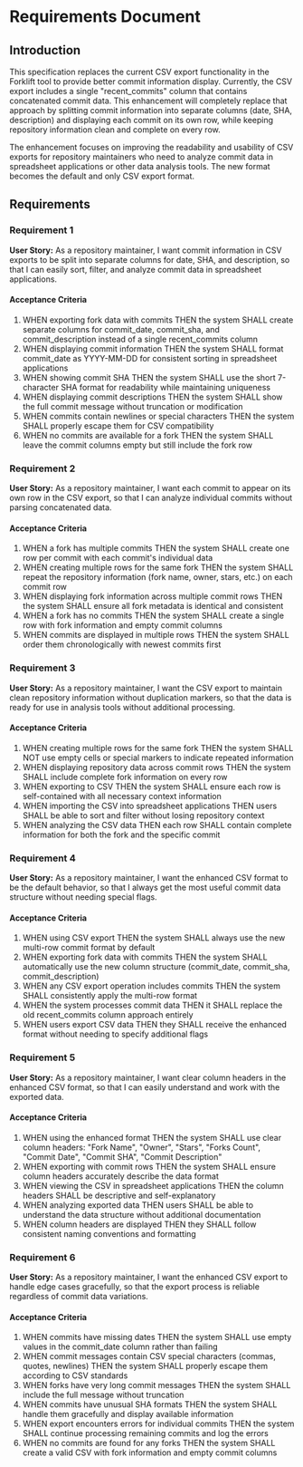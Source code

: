 # Requirements Document

## Introduction

This specification replaces the current CSV export functionality in the Forklift tool to provide better commit information display. Currently, the CSV export includes a single "recent_commits" column that contains concatenated commit data. This enhancement will completely replace that approach by splitting commit information into separate columns (date, SHA, description) and displaying each commit on its own row, while keeping repository information clean and complete on every row.

The enhancement focuses on improving the readability and usability of CSV exports for repository maintainers who need to analyze commit data in spreadsheet applications or other data analysis tools. The new format becomes the default and only CSV export format.

## Requirements

### Requirement 1

**User Story:** As a repository maintainer, I want commit information in CSV exports to be split into separate columns for date, SHA, and description, so that I can easily sort, filter, and analyze commit data in spreadsheet applications.

#### Acceptance Criteria

1. WHEN exporting fork data with commits THEN the system SHALL create separate columns for commit_date, commit_sha, and commit_description instead of a single recent_commits column
2. WHEN displaying commit information THEN the system SHALL format commit_date as YYYY-MM-DD for consistent sorting in spreadsheet applications
3. WHEN showing commit SHA THEN the system SHALL use the short 7-character SHA format for readability while maintaining uniqueness
4. WHEN displaying commit descriptions THEN the system SHALL show the full commit message without truncation or modification
5. WHEN commits contain newlines or special characters THEN the system SHALL properly escape them for CSV compatibility
6. WHEN no commits are available for a fork THEN the system SHALL leave the commit columns empty but still include the fork row

### Requirement 2

**User Story:** As a repository maintainer, I want each commit to appear on its own row in the CSV export, so that I can analyze individual commits without parsing concatenated data.

#### Acceptance Criteria

1. WHEN a fork has multiple commits THEN the system SHALL create one row per commit with each commit's individual data
2. WHEN creating multiple rows for the same fork THEN the system SHALL repeat the repository information (fork name, owner, stars, etc.) on each commit row
3. WHEN displaying fork information across multiple commit rows THEN the system SHALL ensure all fork metadata is identical and consistent
4. WHEN a fork has no commits THEN the system SHALL create a single row with fork information and empty commit columns
5. WHEN commits are displayed in multiple rows THEN the system SHALL order them chronologically with newest commits first

### Requirement 3

**User Story:** As a repository maintainer, I want the CSV export to maintain clean repository information without duplication markers, so that the data is ready for use in analysis tools without additional processing.

#### Acceptance Criteria

1. WHEN creating multiple rows for the same fork THEN the system SHALL NOT use empty cells or special markers to indicate repeated information
2. WHEN displaying repository data across commit rows THEN the system SHALL include complete fork information on every row
3. WHEN exporting to CSV THEN the system SHALL ensure each row is self-contained with all necessary context information
4. WHEN importing the CSV into spreadsheet applications THEN users SHALL be able to sort and filter without losing repository context
5. WHEN analyzing the CSV data THEN each row SHALL contain complete information for both the fork and the specific commit

### Requirement 4

**User Story:** As a repository maintainer, I want the enhanced CSV format to be the default behavior, so that I always get the most useful commit data structure without needing special flags.

#### Acceptance Criteria

1. WHEN using CSV export THEN the system SHALL always use the new multi-row commit format by default
2. WHEN exporting fork data with commits THEN the system SHALL automatically use the new column structure (commit_date, commit_sha, commit_description)
3. WHEN any CSV export operation includes commits THEN the system SHALL consistently apply the multi-row format
4. WHEN the system processes commit data THEN it SHALL replace the old recent_commits column approach entirely
5. WHEN users export CSV data THEN they SHALL receive the enhanced format without needing to specify additional flags

### Requirement 5

**User Story:** As a repository maintainer, I want clear column headers in the enhanced CSV format, so that I can easily understand and work with the exported data.

#### Acceptance Criteria

1. WHEN using the enhanced format THEN the system SHALL use clear column headers: "Fork Name", "Owner", "Stars", "Forks Count", "Commit Date", "Commit SHA", "Commit Description"
2. WHEN exporting with commit rows THEN the system SHALL ensure column headers accurately describe the data format
3. WHEN viewing the CSV in spreadsheet applications THEN the column headers SHALL be descriptive and self-explanatory
4. WHEN analyzing exported data THEN users SHALL be able to understand the data structure without additional documentation
5. WHEN column headers are displayed THEN they SHALL follow consistent naming conventions and formatting

### Requirement 6

**User Story:** As a repository maintainer, I want the enhanced CSV export to handle edge cases gracefully, so that the export process is reliable regardless of commit data variations.

#### Acceptance Criteria

1. WHEN commits have missing dates THEN the system SHALL use empty values in the commit_date column rather than failing
2. WHEN commit messages contain CSV special characters (commas, quotes, newlines) THEN the system SHALL properly escape them according to CSV standards
3. WHEN forks have very long commit messages THEN the system SHALL include the full message without truncation
4. WHEN commits have unusual SHA formats THEN the system SHALL handle them gracefully and display available information
5. WHEN export encounters errors for individual commits THEN the system SHALL continue processing remaining commits and log the errors
6. WHEN no commits are found for any forks THEN the system SHALL create a valid CSV with fork information and empty commit columns
